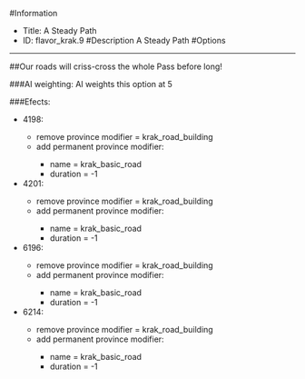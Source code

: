 #Information
 - Title: A Steady Path
 - ID: flavor_krak.9
#Description
A Steady Path
#Options

___
##Our roads will criss-cross the whole Pass before long!

###AI weighting:
AI weights this option at 5


###Efects:<ul><li>4198:</li><ul><li>remove province modifier = krak_road_building</li><li>add permanent province modifier:</li><ul><li>name = krak_basic_road</li><li>duration = -1</li></ul></ul><li>4201:</li><ul><li>remove province modifier = krak_road_building</li><li>add permanent province modifier:</li><ul><li>name = krak_basic_road</li><li>duration = -1</li></ul></ul><li>6196:</li><ul><li>remove province modifier = krak_road_building</li><li>add permanent province modifier:</li><ul><li>name = krak_basic_road</li><li>duration = -1</li></ul></ul><li>6214:</li><ul><li>remove province modifier = krak_road_building</li><li>add permanent province modifier:</li><ul><li>name = krak_basic_road</li><li>duration = -1</li></ul></ul></ul>
